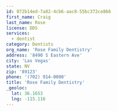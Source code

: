 ```yaml
---
id: 072b14ed-7a82-4cb6-aac8-55bc372ce866
first_name: Craig
last_name: Rose
license: DDS
services:
  - dentist
category: Dentists
org_name: 'Rose Family Dentistry'
address: '8490 S Eastern Ave'
city: 'Las Vegas'
state: NV
zip: '89123'
phone: '(702) 914-0000'
title: 'Rose Family Dentistry'
_geoloc:
  lat: 36.1653
  lng: -115.116
---
```

